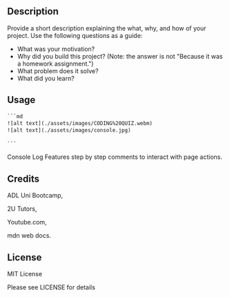 # <Ultimate Coding Quiz>

## Description

Provide a short description explaining the what, why, and how of your project. Use the following questions as a guide:

- What was your motivation?
- Why did you build this project? (Note: the answer is not "Because it was a homework assignment.")
- What problem does it solve?
- What did you learn?


## Usage



    ```md
    ![alt text](./assets/images/CODING%20QUIZ.webm)
    ![alt text](./assets/images/console.jpg)

    ```
Console Log Features step by step comments to interact with page actions. 
## Credits

ADL Uni Bootcamp,

2U Tutors,

Youtube.com,

mdn web docs.

## License

MIT License

Please see LICENSE for details
